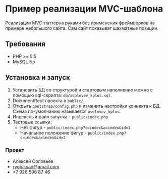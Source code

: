 # Пример реализации MVC-шаблона 

Реализации MVC-паттерна руками без применения фреймворков
на примере небольшого сайта. Сам сайт показыват шахматные позиции.

## Требования

* PHP >= 5.5
* MySQL 5.x

## Установка и запуск

1. Установить БД со структурой и стартовым наполнение можно с помощью sql-скрипта:
 `db/asolovev_kplus.sql`.
2. DocumentRoot проекта в `public/`.
2. Открыть `bootstrap/config.php` и изменить настройки коннекта к БД.
Схема по-умолчанию называется `asolovev_kplus`.
3. Индексный файл запуска - `public/index.php`
4. Тестовые ссылки:
    * Нет фигур - `public/index.php?c=index&a=index&id=1`
    * Начальное положение фигур - `public/index.php?c=index&a=index&id=2`


### Проект

* Алексей Соловьев
* ryoha.san@gmail.com
* +7 926 596 87 46
